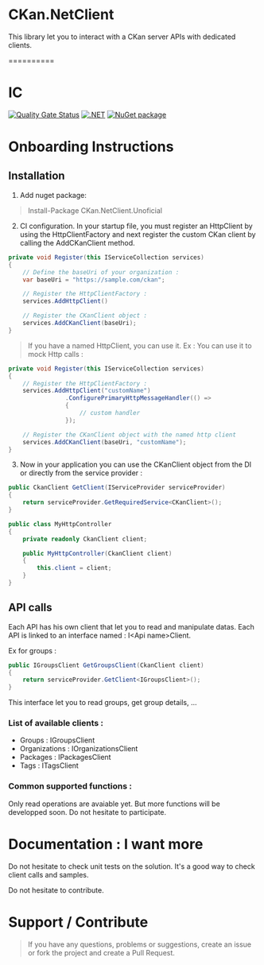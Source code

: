 # CKan.NetClient
This library let you to interact with a CKan server APIs with dedicated clients.

==========

# IC
[![Quality Gate Status](https://sonarcloud.io/api/project_badges/measure?project=mathieumack_CKan.NetClient&metric=alert_status)](https://sonarcloud.io/summary/new_code?id=mathieumack_CKan.NetClient)
[![.NET](https://github.com/mathieumack/CKan.NetClient/actions/workflows/ci.yml/badge.svg)](https://github.com/mathieumack/CKan.NetClient/actions/workflows/ci.yml)
[![NuGet package](https://buildstats.info/nuget/CKan.NetClient.Unoficial?includePreReleases=true)](https://nuget.org/packages/CKan.NetClient.Unoficial)

# Onboarding Instructions 

## Installation

1. Add nuget package: 

> Install-Package CKan.NetClient.Unoficial

2. CI configuration. In your startup file, you must register an HttpClient by using the HttpClientFactory and next register the custom CKan client by calling the AddCKanClient method.

```c#
private void Register(this IServiceCollection services)
{
    // Define the baseUri of your organization :
    var baseUri = "https://sample.com/ckan";

    // Register the HttpClientFactory :
    services.AddHttpClient()

    // Register the CKanClient object :
    services.AddCKanClient(baseUri);
}
```

> If you have a named HttpClient, you can use it. 
Ex : You can use it to mock Http calls :

```c#
private void Register(this IServiceCollection services)
{
    // Register the HttpClientFactory :
    services.AddHttpClient("customName")
                .ConfigurePrimaryHttpMessageHandler(() =>
                {
                    // custom handler
                });

    // Register the CKanClient object with the named http client
    services.AddCKanClient(baseUri, "customName");
}
```

3. Now in your application you can use the CKanClient object from the DI or directly from the service provider : 

```c#
public CkanClient GetClient(IServiceProvider serviceProvider)
{
    return serviceProvider.GetRequiredService<CKanClient>();
}

public class MyHttpController
{
    private readonly CkanClient client;

    public MyHttpController(CkanClient client)
    {
        this.client = client;
    }
}
```

## API calls
Each API has his own client that let you to read and manipulate datas.
Each API is linked to an interface named : I\<Api name\>Client.

Ex for groups :

```c#
public IGroupsClient GetGroupsClient(CkanClient client)
{
    return serviceProvider.GetClient<IGroupsClient>();
}
```

This interface let you to read groups, get group details, ...

### List of available clients :

* Groups : IGroupsClient
* Organizations : IOrganizationsClient
* Packages : IPackagesClient
* Tags : ITagsClient

### Common supported functions :

Only read operations are avaiable yet. But more functions will be developped soon. Do not hesitate to participate.

# Documentation : I want more

Do not hesitate to check unit tests on the solution. It's a good way to check client calls and samples.

Do not hesitate to contribute.


# Support / Contribute
> If you have any questions, problems or suggestions, create an issue or fork the project and create a Pull Request.